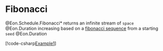 ﻿# Fibonacci

@Eon.Schedule.Fibonacci* returns an infinite stream of `space` @Eon.Duration
increasing based on
a [fibonacci sequence](https://en.wikipedia.org/wiki/Fibonacci_sequence) from a
starting `seed` @Eon.Duration

[!code-csharp[Example1](../../../Eon.Tests/Examples/FibonacciTests.cs#Example1)]
